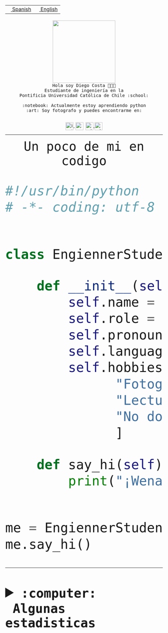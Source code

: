 <table border="0"  align="right">
 <tr><td><a href="README.md"><img src="https://upload.wikimedia.org/wikipedia/commons/thumb/8/89/Bandera_de_Espa%C3%B1a.svg/1200px-Bandera_de_Espa%C3%B1a.svg.png" height="10"> Spanish</a></td>
 <td><a href="README.en.md"><img src="https://upload.wikimedia.org/wikipedia/commons/a/a4/Flag_of_the_United_States.svg" height="10"> English</a></td></tr>
</table><br><br><br>


<p align="center">
  <img src="https://github.com/diegocostares/diegocostares/blob/main/Images/aaa2.gif?raw=true" height="200px" weight="200px">
  <br><samp>
    Hola soy Diego Costa 👨🏻‍💻<br>
    Estudiante de ingeniería en la <br>
    Pontificia Universidad Católica de Chile :school:<br>
  <br>
    :notebook: Actualmente estoy aprendiendo python <br>
    :art: Soy fotografo y puedes encontrarme en: <br>
  <br></samp>
  
</p>

<p align="center">
   <a href="https://instagram.com/diegocosta_no" target="blank">
    <img 
    align="center" src="https://cdn.jsdelivr.net/npm/simple-icons@3.0.1/icons/instagram.svg" alt="instagram" height="25px" width="25px" />
  </a>
  <a style="border: 3px solid; color: white;"href="https://t.me/diegocosta_no" target="blank">
  <img
  align="center" alt="Telegram" width="25px" src="https://icons-for-free.com/iconfiles/png/512/Telegram-1324888767380505522.png" />
</a>
<a href="https://api.whatsapp.com/send?phone=56971897835&text=Hola!" target="blank">
  <img
  align="center" alt="wtsp" width="25px" src="https://img.icons8.com/pastel-glyph/2x/whatsapp--v2.png" />
</a>
<a href="https://www.linkedin.com/in/diego-costa-786249213/" target="blank">
  <img
  align="center" alt="wtsp" width="25px" src="https://img.icons8.com/metro/452/linkedin.png" />
</a>

  </a>
</p>

---


<p align="center"><font size="25"><samp>Un poco de mi en codigo</samp></front></p>


```python
#!/usr/bin/python
# -*- coding: utf-8 -*-


class EngiennerStudent:

    def __init__(self):
        self.name = "Diego Costa"
        self.role = "Estudiante"
        self.pronouns = "he/him"
        self.language_spoken = ["es_CL", "en_US"]
        self.hobbies = [
              "Fotografia",
              "Lectura",
              "No dormir",
              ]

    def say_hi(self):
        print("¡Wena mundo!")


me = EngiennerStudent()
me.say_hi()
```
---
<details>
  <summary><b><samp>:computer: &nbsp;Algunas estadisticas</samp></b></summary>
  <br/></p>

<!--START_SECTION:waka-->
![Code Time](http://img.shields.io/badge/Code%20Time-877%20hrs%2015%20mins-blue)

**Soy nocturno 🦉** 

```text
🌞 Mañana                 9 commits           ░░░░░░░░░░░░░░░░░░░░░░░░░   00.37 % 
🌆 Día                    753 commits         ████████░░░░░░░░░░░░░░░░░   30.60 % 
🌃 Tarde                  1068 commits        ███████████░░░░░░░░░░░░░░   43.40 % 
🌙 Noche                  631 commits         ██████░░░░░░░░░░░░░░░░░░░   25.64 % 
```
📅 **Soy más productivo los Martes** 

```text
Lunes                    388 commits         ████░░░░░░░░░░░░░░░░░░░░░   15.77 % 
Martes                   508 commits         █████░░░░░░░░░░░░░░░░░░░░   20.64 % 
Miércoles                320 commits         ███░░░░░░░░░░░░░░░░░░░░░░   13.00 % 
Jueves                   299 commits         ███░░░░░░░░░░░░░░░░░░░░░░   12.15 % 
Viernes                  385 commits         ████░░░░░░░░░░░░░░░░░░░░░   15.64 % 
Sábado                   212 commits         ██░░░░░░░░░░░░░░░░░░░░░░░   08.61 % 
Domingo                  349 commits         ████░░░░░░░░░░░░░░░░░░░░░   14.18 % 
```


📊 **Esta semana me dediqué a** 

```text
🐱‍💻 Proyectos: 
2023-1-S4-Grupo2-Scraper 30 hrs 3 mins       ███████████████████████░░   92.81 % 
proyecto-grupo-31        37 mins             ░░░░░░░░░░░░░░░░░░░░░░░░░   01.93 % 
Test                     35 mins             ░░░░░░░░░░░░░░░░░░░░░░░░░   01.82 % 
ShareGO [GitHub]         31 mins             ░░░░░░░░░░░░░░░░░░░░░░░░░   01.62 % 
gpti-scrapper-main       22 mins             ░░░░░░░░░░░░░░░░░░░░░░░░░   01.17 % 
```


 Last Updated on 04/05/2023 01:27:17 UTC
<!--END_SECTION:waka-->
  
  

<p align="center"> <img src="https://github-readme-stats.vercel.app/api?username=diegocostares&show_icons=true&theme=ayu-mirage" alt="abhisheknaiidu" /></p>
 
</details>
